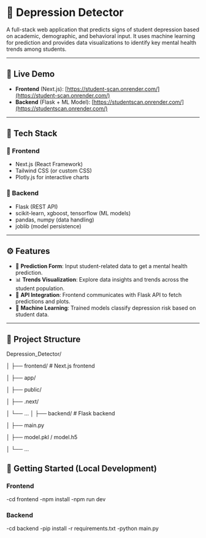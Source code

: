 # 🧠 Depression Detector

A full-stack web application that predicts signs of student depression based on academic, demographic, and behavioral input. It uses machine learning for prediction and provides data visualizations to identify key mental health trends among students.

---

## 🔗 Live Demo

- **Frontend** (Next.js): [https://student-scan.onrender.com/](https://student-scan.onrender.com/)
- **Backend** (Flask + ML Model): [https://studentscan.onrender.com/](https://studentscan.onrender.com/)

---

## 🧩 Tech Stack

### 🚀 Frontend
- Next.js (React Framework)
- Tailwind CSS (or custom CSS)
- Plotly.js for interactive charts

### 🧠 Backend
- Flask (REST API)
- scikit-learn, xgboost, tensorflow (ML models)
- pandas, numpy (data handling)
- joblib (model persistence)

---

## ⚙️ Features

- 🧾 **Prediction Form**: Input student-related data to get a mental health prediction.
- 📊 **Trends Visualization**: Explore data insights and trends across the student population.
- 🔌 **API Integration**: Frontend communicates with Flask API to fetch predictions and plots.
- 🧠 **Machine Learning**: Trained models classify depression risk based on student data.

---

## 📂 Project Structure
Depression_Detector/

│
├── frontend/ # Next.js frontend

│ ├── app/ 

│ ├── public/

│ ├── .next/

│ └── ...
│
├── backend/ # Flask backend

│ ├── main.py

│ ├── model.pkl / model.h5

│ └── ...

## 🔧 Getting Started (Local Development)

### Frontend
-cd frontend
-npm install
-npm run dev

### Backend
-cd backend
-pip install -r requirements.txt
-python main.py

